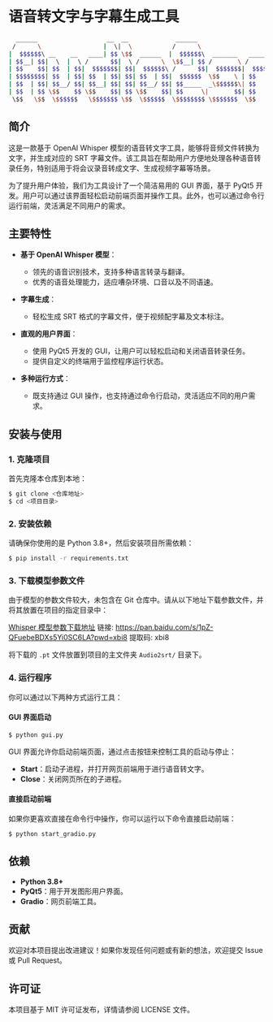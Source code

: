 # 语音转文字与字幕生成工具

```bash
  ______                   __  __             ______                        __     
 /      \                 |  \|  \           /      \                      |  \    
|  $$$$$$\ __    __   ____| $$ \$$  ______  |  $$$$$$\  _______   ______  _| $$_   
| $$__| $$|  \  |  \ /      $$|  \ /      \  \$$__| $$ /       \ /      \|   $$ \  
| $$    $$| $$  | $$|  $$$$$$$| $$|  $$$$$$\ /      $$|  $$$$$$$|  $$$$$$\\$$$$$$  
| $$$$$$$$| $$  | $$| $$  | $$| $$| $$  | $$|  $$$$$$  \$$    \ | $$   \$$ | $$ __ 
| $$  | $$| $$__/ $$| $$__| $$| $$| $$__/ $$| $$_____  _\$$$$$$\| $$       | $$|  \
| $$  | $$ \$$    $$ \$$    $$| $$ \$$    $$| $$     \|       $$| $$        \$$  $$
 \$$   \$$  \$$$$$$   \$$$$$$$ \$$  \$$$$$$  \$$$$$$$$ \$$$$$$$  \$$         \$$$$ 
```

## 简介

这是一款基于 OpenAI Whisper 模型的语音转文字工具，能够将音频文件转换为文字，并生成对应的 SRT 字幕文件。该工具旨在帮助用户方便地处理各种语音转录任务，特别适用于将会议录音转成文字、生成视频字幕等场景。

为了提升用户体验，我们为工具设计了一个简洁易用的 GUI 界面，基于 PyQt5 开发。用户可以通过该界面轻松启动前端页面并操作工具。此外，也可以通过命令行运行前端，灵活满足不同用户的需求。

## 主要特性

- **基于 OpenAI Whisper 模型**：
  - 领先的语音识别技术，支持多种语言转录与翻译。
  - 优秀的语音处理能力，适应嘈杂环境、口音以及不同语速。

- **字幕生成**：
  - 轻松生成 SRT 格式的字幕文件，便于视频配字幕及文本标注。

- **直观的用户界面**：
  - 使用 PyQt5 开发的 GUI，让用户可以轻松启动和关闭语音转录任务。
  - 提供自定义的终端用于监控程序运行状态。

- **多种运行方式**：
  - 既支持通过 GUI 操作，也支持通过命令行启动，灵活适应不同的用户需求。

## 安装与使用

### 1. 克隆项目

首先克隆本仓库到本地：

```bash
$ git clone <仓库地址>
$ cd <项目目录>
```

### 2. 安装依赖

请确保你使用的是 Python 3.8+，然后安装项目所需依赖：

```bash
$ pip install -r requirements.txt
```

### 3. 下载模型参数文件

由于模型的参数文件较大，未包含在 Git 仓库中。请从以下地址下载参数文件，并将其放置在项目的指定目录中：

[Whisper 模型参数下载地址](<https://pan.baidu.com/s/1pZ-QFuebeBDXs5Yi0SC6LA?pwd=xbi8>)
链接: https://pan.baidu.com/s/1pZ-QFuebeBDXs5Yi0SC6LA?pwd=xbi8 
提取码: xbi8

将下载的 `.pt` 文件放置到项目的主文件夹 `Audio2srt/` 目录下。

### 4. 运行程序

你可以通过以下两种方式运行工具：

#### GUI 界面启动

```bash
$ python gui.py
```

GUI 界面允许你启动前端页面，通过点击按钮来控制工具的启动与停止：

- **Start**：启动子进程，并打开网页前端用于进行语音转文字。
- **Close**：关闭网页所在的子进程。

#### 直接启动前端

如果你更喜欢直接在命令行中操作，你可以运行以下命令直接启动前端：

```bash
$ python start_gradio.py
```

## 依赖

- **Python 3.8+**
- **PyQt5**：用于开发图形用户界面。
- **Gradio**：网页前端工具。

## 贡献

欢迎对本项目提出改进建议！如果你发现任何问题或有新的想法，欢迎提交 Issue 或 Pull Request。

## 许可证

本项目基于 MIT 许可证发布，详情请参阅 LICENSE 文件。
